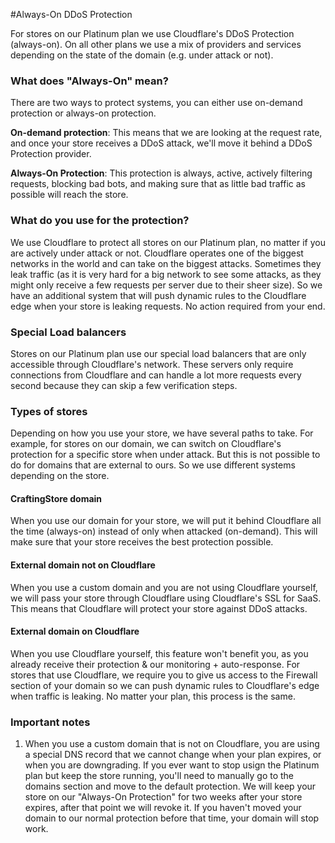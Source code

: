 #Always-On DDoS Protection

For stores on our Platinum plan we use Cloudflare's DDoS Protection (always-on). On all other plans we use a mix of providers and services depending on the state of the domain (e.g. under attack or not).

### What does "Always-On" mean?
There are two ways to protect systems, you can either use on-demand protection or always-on protection. 

**On-demand protection**: This means that we are looking at the request rate, and once your store receives a DDoS attack, we'll move it behind a DDoS Protection provider.

**Always-On Protection**: This protection is always, active, actively filtering requests, blocking bad bots, and making sure that as little bad traffic as possible will reach the store.

### What do you use for the protection?
We use Cloudflare to protect all stores on our Platinum plan, no matter if you are actively under attack or not. Cloudflare operates one of the biggest networks in the world and can take on the biggest attacks. Sometimes they leak traffic (as it is very hard for a big network to see some attacks, as they might only receive a few requests per server due to their sheer size). So we have an additional system that will push dynamic rules to the Cloudflare edge when your store is leaking requests. No action required from your end.

### Special Load balancers
Stores on our Platinum plan use our special load balancers that are only accessible through Cloudflare's network. These servers only require connections from Cloudflare and can handle a lot more requests every second because they can skip a few verification steps.

### Types of stores
Depending on how you use your store, we have several paths to take. For example, for stores on our domain, we can switch on Cloudflare's protection for a specific store when under attack. But this is not possible to do for domains that are external to ours. So we use different systems depending on the store.

#### CraftingStore domain
When you use our domain for your store, we will put it behind Cloudflare all the time (always-on) instead of only when attacked (on-demand). This will make sure that your store receives the best protection possible.

#### External domain not on Cloudflare
When you use a custom domain and you are not using Cloudflare yourself, we will pass your store through Cloudflare using Cloudflare's SSL for SaaS. This means that Cloudflare will protect your store against DDoS attacks.

#### External domain on Cloudflare
When you use Cloudflare yourself, this feature won't benefit you, as you already receive their protection & our monitoring + auto-response. For stores that use Cloudflare, we require you to give us access to the Firewall section of your domain so we can push dynamic rules to Cloudflare's edge when traffic is leaking. No matter your plan, this process is the same.

### Important notes
1) When you use a custom domain that is not on Cloudflare, you are using a special DNS record that we cannot change when your plan expires, or when you are downgrading. If you ever want to stop usign the Platinum plan but keep the store running, you'll need to manually go to the domains section and move to the default protection. We will keep your store on our "Always-On Protection" for two weeks after your store expires, after that point we will revoke it. If you haven't moved your domain to our normal protection before that time, your domain will stop work.
